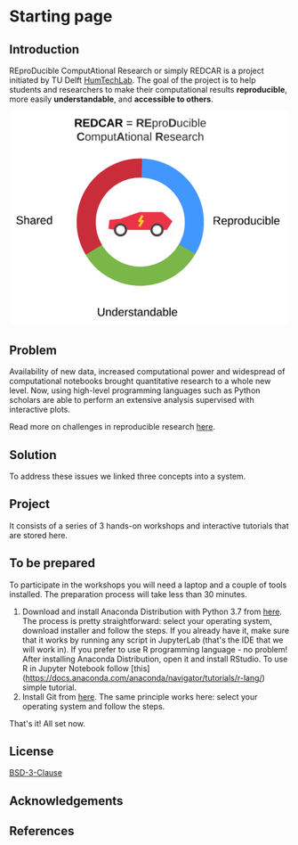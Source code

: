 # Starting page

## Introduction
REproDucible ComputAtional Research or simply REDCAR is a project initiated by TU Delft [HumTechLab](https://www.tudelft.nl/tbm/over-de-faculteit/afdelingen/multi-actor-systems/research/humtech-lab/humtech-lab/). The goal of the project is to help students and researchers to make their computational results __reproducible__, more easily __understandable__, and __accessible to others__.
<p align="center">
  <img width="500" src=".gitbook/assets/project-idea.png">
</p>

## Problem
Availability of new data, increased computational power and widespread of computational notebooks brought quantitative research to a whole new level. Now, using high-level programming languages such as Python scholars are able to perform an extensive analysis supervised with interactive plots.

Read more on challenges in reproducible research [here](https://www.nature.com/collections/prbfkwmwvz).

## Solution
To address these issues we linked three concepts into a system.

## Project
It consists of a series of 3 hands-on workshops and interactive tutorials that are stored here.

## To be prepared
To participate in the workshops you will need a laptop and a couple of tools installed. The preparation process will take less than 30 minutes.

1. Download and install Anaconda Distribution with Python 3.7 from [here](https://www.anaconda.com/distribution/). The process is pretty straightforward: select your operating system, download installer and follow the steps. If you already have it, make sure that it works by running any script in JupyterLab (that's the IDE that we will work in). If you prefer to use R programming language - no problem! After installing Anaconda Distribution, open it and install RStudio. To use R in Jupyter Notebook follow [this] (https://docs.anaconda.com/anaconda/navigator/tutorials/r-lang/) simple tutorial. 
2. Install Git from [here](https://git-scm.com/downloads). The same principle works here: select your operating system and follow the steps.

That's it! All set now.

## License
[BSD-3-Clause](https://opensource.org/licenses/BSD-3-Clause)

## Acknowledgements

## References
